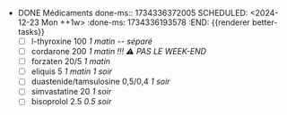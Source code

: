 - DONE Médicaments
  done-ms:: 1734336372005
  SCHEDULED: <2024-12-23 Mon ++1w>
  :done-ms: 1734336193578
  :END:
  {{renderer better-tasks}}
  - [ ] l-thyroxine 100 _1 matin -- séparé_
  - [ ] cordarone 200 _1 matin_ *!!! ⚠️ PAS LE WEEK-END*
  - [ ] forzaten 20/5 _1 matin_
  - [ ] eliquis 5 _1 matin 1 soir_
  - [ ] duastenide/tamsulosine 0,5/0,4 _1 soir_
  - [ ] simvastatine 20 _1 soir_
  - [ ] bisoprolol 2.5 _0.5 soir_